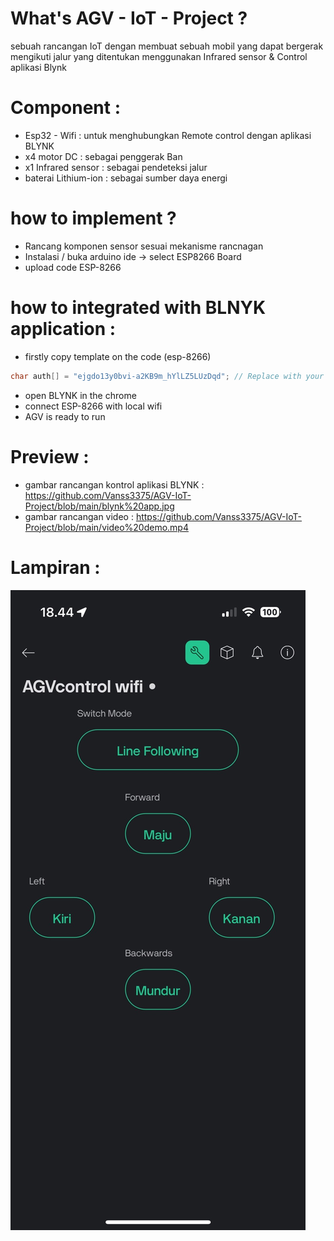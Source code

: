 # What's AGV - IoT - Project ?

sebuah rancangan IoT dengan membuat sebuah mobil yang dapat bergerak mengikuti jalur yang ditentukan menggunakan Infrared sensor & Control aplikasi Blynk

# Component :
- Esp32 - Wifi : untuk menghubungkan Remote control dengan aplikasi BLYNK
- x4 motor DC : sebagai penggerak Ban
- x1 Infrared sensor : sebagai pendeteksi jalur
- baterai Lithium-ion : sebagai sumber daya energi

# how to implement ?
- Rancang komponen sensor sesuai mekanisme rancnagan
- Instalasi / buka arduino ide -> select ESP8266 Board
- upload code ESP-8266

# how to integrated with BLNYK application : 
- firstly copy template on the code (esp-8266)

```cpp
char auth[] = "ejgdo13y0bvi-a2KB9m_hYlLZ5LUzDqd"; // Replace with your Blynk Auth Token
```
- open BLYNK in the chrome
- connect ESP-8266 with local wifi
- AGV is ready to run

# Preview : 
- gambar rancangan kontrol aplikasi BLYNK : https://github.com/Vanss3375/AGV-IoT-Project/blob/main/blynk%20app.jpg
- gambar rancangan video : https://github.com/Vanss3375/AGV-IoT-Project/blob/main/video%20demo.mp4

# Lampiran : 
![](https://github.com/Vanss3375/AGV-IoT-Project/blob/main/blynk%20app.jpg)



